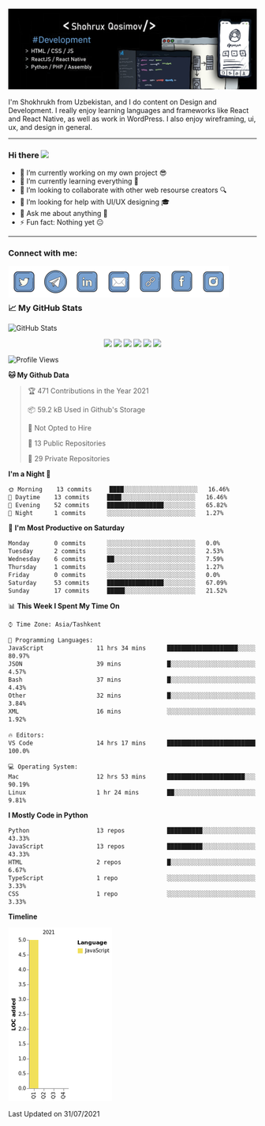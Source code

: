 ![Dev](https://github.com/shqosimov/shqosimov/blob/main/fork.jpg)

I'm Shokhrukh from Uzbekistan, and I do content on Design and Development. I really enjoy learning languages and frameworks like React and React Native, as well as work in WordPress. I also enjoy wireframing, ui, ux, and design in general.

<hr />

### Hi there <img src="https://media.giphy.com/media/hvRJCLFzcasrR4ia7z/giphy.gif" width="25px">

- 🔭 I’m currently working on my own project 😎
- 🌱 I’m currently learning everything 🤣
- 👯 I’m looking to collaborate with other web resourse creators 🔍
- 🤔 I’m looking for help with UI/UX designing 🎓
- 💬 Ask me about anything 👑
- ⚡ Fun fact: Nothing yet 😐

<hr />

### Connect with me:

[<img align="left" alt="shqosimov | Twitter"   width="64px" src="https://github.com/shqosimov/shqosimov/blob/main/plasticine/icons8-twitter-2048.png" />][twitter]
[<img align="left" alt="shqosimov | Telegram"  width="64px" src="https://github.com/shqosimov/shqosimov/blob/main/plasticine/icons8-telegram-app-2048.png" />][telegram]
[<img align="left" alt="shqosimov | LinkedIn"  width="64px" src="https://github.com/shqosimov/shqosimov/blob/main/plasticine/icons8-linkedin-2048.png" />][linkedin]
[<img align="left" alt="shqosimov | Email"     width="64px" src="https://github.com/shqosimov/shqosimov/blob/main/plasticine/icons8-mail-2048.png" />][email]
[<img align="left" alt="shqosimov | Website"   width="64px" src="https://github.com/shqosimov/shqosimov/blob/main/plasticine/icons8-link-100.png" />][website]
[<img align="left" alt="shqosimov | Instagram" width="64px" src="https://github.com/shqosimov/shqosimov/blob/main/plasticine/icons8-facebook-2048.png" />][facebook]
[<img align="left" alt="shqosimov | Instagram" width="64px" src="https://github.com/shqosimov/shqosimov/blob/main/plasticine/icons8-instagram-2048.png" />][instagram]

<br /><br /><br />

### 📈 My GitHub Stats

<img alt="GitHub Stats" src="https://github-readme-stats-shqosimov.vercel.app/api?username=shqosimov&theme=cobalt&show_icons=true&hide_border=true" />

<p align="center">
  <img src="https://i.giphy.com/media/LMt9638dO8dftAjtco/200.webp"       width="64" />
  <img src="https://media3.giphy.com/media/ln7z2eWriiQAllfVcn/200w.webp" width="64" />
  <img src="https://i.giphy.com/media/eNAsjO55tPbgaor7ma/200w.webp"      width="64" />
  <img src="https://i.giphy.com/media/VgGthkhUvGgOit7Y9i/200.webp"       width="64" />
  <img src="https://media.giphy.com/media/kdFc8fubgS31b8DsVu/giphy.gif"  width="64" />
  <img src="https://i.giphy.com/media/IdyAQJVN2kVPNUrojM/200.webp"       width="64" />
</p>

<!--START_SECTION:waka-->
![Profile Views](http://img.shields.io/badge/Profile%20Views-4-blue)

**🐱 My Github Data** 

> 🏆 471 Contributions in the Year 2021
 > 
> 📦 59.2 kB Used in Github's Storage 
 > 
> 🚫 Not Opted to Hire
 > 
> 📜 13 Public Repositories 
 > 
> 🔑 29 Private Repositories  
 > 
**I'm a Night 🦉** 

```text
🌞 Morning    13 commits     ████░░░░░░░░░░░░░░░░░░░░░   16.46% 
🌆 Daytime    13 commits     ████░░░░░░░░░░░░░░░░░░░░░   16.46% 
🌃 Evening    52 commits     ████████████████░░░░░░░░░   65.82% 
🌙 Night      1 commits      ░░░░░░░░░░░░░░░░░░░░░░░░░   1.27%

```
📅 **I'm Most Productive on Saturday** 

```text
Monday       0 commits      ░░░░░░░░░░░░░░░░░░░░░░░░░   0.0% 
Tuesday      2 commits      ░░░░░░░░░░░░░░░░░░░░░░░░░   2.53% 
Wednesday    6 commits      ██░░░░░░░░░░░░░░░░░░░░░░░   7.59% 
Thursday     1 commits      ░░░░░░░░░░░░░░░░░░░░░░░░░   1.27% 
Friday       0 commits      ░░░░░░░░░░░░░░░░░░░░░░░░░   0.0% 
Saturday     53 commits     ████████████████░░░░░░░░░   67.09% 
Sunday       17 commits     █████░░░░░░░░░░░░░░░░░░░░   21.52%

```


📊 **This Week I Spent My Time On** 

```text
⌚︎ Time Zone: Asia/Tashkent

💬 Programming Languages: 
JavaScript               11 hrs 34 mins      ████████████████████░░░░░   80.97% 
JSON                     39 mins             █░░░░░░░░░░░░░░░░░░░░░░░░   4.57% 
Bash                     37 mins             █░░░░░░░░░░░░░░░░░░░░░░░░   4.43% 
Other                    32 mins             █░░░░░░░░░░░░░░░░░░░░░░░░   3.84% 
XML                      16 mins             ░░░░░░░░░░░░░░░░░░░░░░░░░   1.92%

🔥 Editors: 
VS Code                  14 hrs 17 mins      █████████████████████████   100.0%

💻 Operating System: 
Mac                      12 hrs 53 mins      ██████████████████████░░░   90.19% 
Linux                    1 hr 24 mins        ██░░░░░░░░░░░░░░░░░░░░░░░   9.81%

```

**I Mostly Code in Python** 

```text
Python                   13 repos            ██████████░░░░░░░░░░░░░░░   43.33% 
JavaScript               13 repos            ██████████░░░░░░░░░░░░░░░   43.33% 
HTML                     2 repos             █░░░░░░░░░░░░░░░░░░░░░░░░   6.67% 
TypeScript               1 repo              ░░░░░░░░░░░░░░░░░░░░░░░░░   3.33% 
CSS                      1 repo              ░░░░░░░░░░░░░░░░░░░░░░░░░   3.33%

```


**Timeline**

![Chart not found](https://raw.githubusercontent.com/shqosimov/shqosimov/main/charts/bar_graph.png) 


 Last Updated on 31/07/2021
<!--END_SECTION:waka-->

[twitter]: https://twitter.com/shqosimov
[telegram]: https://t.me/shqosimov
[linkedin]: https://linkedin.com/in/shqosimov
[email]: mailto:shqosimov@webhook.uz
[website]: https://webhook.uz
[facebook]: https://fb.me/mark5.inc
[instagram]: https://instagram.com/mark5.inc
